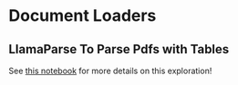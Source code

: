 # Document Loaders



## LlamaParse To Parse Pdfs with Tables
See [this notebook](my_run_LlamaParse_Advanced_RAG_tutorial.ipynb) for more details on this exploration!

